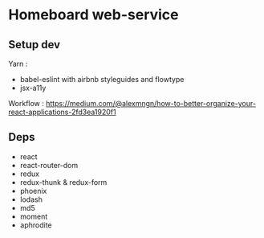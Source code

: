 # Homeboard web-service

## Setup dev
Yarn :
- babel-eslint with airbnb styleguides and flowtype
- jsx-a11y

Workflow :
https://medium.com/@alexmngn/how-to-better-organize-your-react-applications-2fd3ea1920f1

## Deps
- react
- react-router-dom
- redux
- redux-thunk & redux-form
- phoenix
- lodash
- md5
- moment
- aphrodite